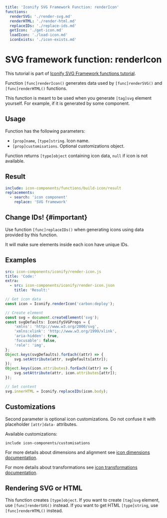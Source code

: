 ```yaml
title: 'Iconify SVG Framework Function: renderIcon'
functions:
  renderSVG: './render-svg.md'
  renderHTML: './render-html.md'
  replaceIDs: './replace-ids.md'
  getIcon: './get-icon.md'
  loadIcon: './load-icon.md'
  iconExists: './icon-exists.md'
```

# SVG framework function: renderIcon

This tutorial is part of [Iconify SVG Framework functions tutorial](./functions.md#render).

Function `[func]renderIcon()` generates data used by `[func]renderSVG()` and `[func]renderHTML()` functions.

This function is meant to be used when you generate `[tag]svg` element yourself. For example, if it is generated by some component.

## Usage

Function has the following parameters:

- `[prop]name`, `[type]string`. Icon name.
- `[prop]customisations`. Optional customizations object.

Function returns `[type]object` containing icon data, `null` if icon is not available.

## Result

```yaml
include: icon-components/functions/build-icon/result
replacements:
  - search: 'icon component'
    replace: 'SVG framework'
```

## Change IDs! {#important}

Use function `[func]replaceIDs()` when generating icons using data provided by this function.

It will make sure elements inside each icon have unique IDs.

## Examples

```yaml
src: icon-components/iconify/render-icon.js
title: 'Code:'
extra:
  - src: icon-components/iconify/render-icon.json
    title: 'Result:'
```

```js
// Get icon data
const icon = Iconify.renderIcon('carbon:deploy');

// Create element
const svg = document.createElement('svg');
const svgDefaults: IconifySVGProps = {
	'xmlns': 'http://www.w3.org/2000/svg',
	'xmlns:xlink': 'http://www.w3.org/1999/xlink',
	'aria-hidden': true,
	'focusable': false,
	'role': 'img',
};
Object.keys(svgDefaults).forEach((attr) => {
	svg.setAttribute(attr, svgDefaults[attr]);
});
Object.keys(icon.attributes).forEach((attr) => {
	svg.setAttribute(attr, icon.attributes[attr]);
});

// Set content
svg.innerHTML = Iconify.replaceIDs(icon.body);
```

## Customizations

Second parameter is optional icon customizations. Do not confuse it with placeholder `[attr]data-` attributes.

Available customizations:

`include icon-components/customisations`

For more details about dimensions and alignment see [icon dimensions documentation](./dimensions.md).

For more details about transformations see [icon transformations documentation](./transform.md).

## Rendering SVG or HTML

This function creates `[type]object`. If you want to create `[tag]svg` element, use `[func]renderSVG()` instead. If you want to get HTML `[type]string`, use `[func]renderHTML()` instead.
